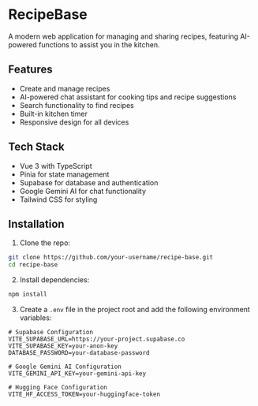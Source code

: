# RecipeBase

A modern web application for managing and sharing recipes, featuring AI-powered functions to assist you in the kitchen.

## Features

- Create and manage recipes
- AI-powered chat assistant for cooking tips and recipe suggestions
- Search functionality to find recipes
- Built-in kitchen timer
- Responsive design for all devices

## Tech Stack

- Vue 3 with TypeScript
- Pinia for state management
- Supabase for database and authentication
- Google Gemini AI for chat functionality
- Tailwind CSS for styling

## Installation

1. Clone the repo:

```bash
git clone https://github.com/your-username/recipe-base.git
cd recipe-base
```

2. Install dependencies:

```bash
npm install
```

3. Create a `.env` file in the project root and add the following environment variables:

```env
# Supabase Configuration
VITE_SUPABASE_URL=https://your-project.supabase.co
VITE_SUPABASE_KEY=your-anon-key
DATABASE_PASSWORD=your-database-password

# Google Gemini AI Configuration
VITE_GEMINI_API_KEY=your-gemini-api-key

# Hugging Face Configuration
VITE_HF_ACCESS_TOKEN=your-huggingface-token
```
